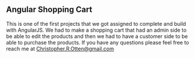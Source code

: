## Angular Shopping Cart
This is one of the first projects that we got assigned to complete and build with AngularJS.  We had to make a shopping cart that had an admin side to be able to edit the products and then we had to have a customer side to be able to purchase the products. If you have any questions please feel free to reach me at Christopher.R.Otten@gmail.com
